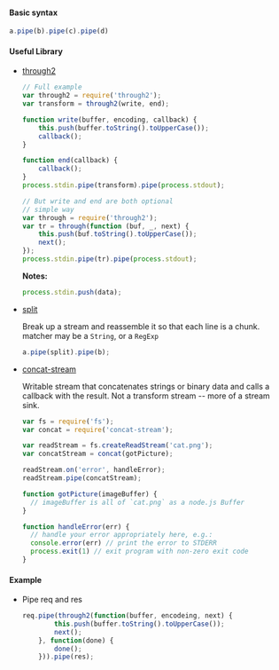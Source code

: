 #### Basic syntax

```js
a.pipe(b).pipe(c).pipe(d)
```

#### Useful Library

- [through2](https://github.com/rvagg/through2)

    ```js
    // Full example
    var through2 = require('through2');
    var transform = through2(write, end);

    function write(buffer, encoding, callback) {
        this.push(buffer.toString().toUpperCase());
        callback();
    }

    function end(callback) {
        callback();
    }
    process.stdin.pipe(transform).pipe(process.stdout);

    // But write and end are both optional
    // simple way
    var through = require('through2');
    var tr = through(function (buf, _, next) {
        this.push(buf.toString().toUpperCase());
        next();
    });
    process.stdin.pipe(tr).pipe(process.stdout);
    ```
    **Notes:**

    ```js
    process.stdin.push(data);
    ```
- [split](https://github.com/dominictarr/split)

    Break up a stream and reassemble it so that each line is a chunk. matcher may be a `String`, or a `RegExp`

    ```js
    a.pipe(split).pipe(b);
    ```
- [concat-stream](https://github.com/maxogden/concat-stream)

    Writable stream that concatenates strings or binary data and calls a callback with the result. Not a transform stream -- more of a stream sink.

    ```js
    var fs = require('fs');
    var concat = require('concat-stream');

    var readStream = fs.createReadStream('cat.png');
    var concatStream = concat(gotPicture);

    readStream.on('error', handleError);
    readStream.pipe(concatStream);

    function gotPicture(imageBuffer) {
      // imageBuffer is all of `cat.png` as a node.js Buffer
    }

    function handleError(err) {
      // handle your error appropriately here, e.g.:
      console.error(err) // print the error to STDERR
      process.exit(1) // exit program with non-zero exit code
    }
    ```

#### Example

- Pipe req and res

    ```js
    req.pipe(through2(function(buffer, encodeing, next) {
            this.push(buffer.toString().toUpperCase());
            next();
        }, function(done) {
            done();
        })).pipe(res);
    ```
